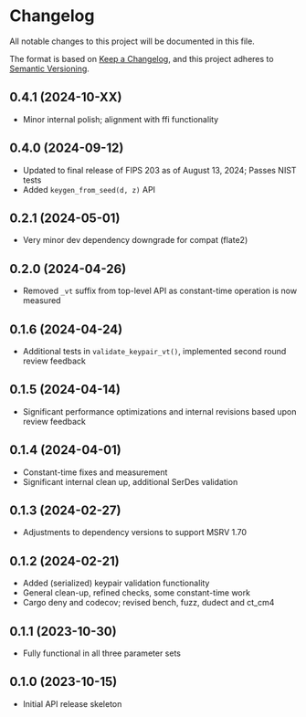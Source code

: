 # Changelog

All notable changes to this project will be documented in this file.

The format is based on [Keep a Changelog](https://keepachangelog.com/en/1.0.0/),
and this project adheres to [Semantic Versioning](https://semver.org/spec/v2.0.0.html).

## 0.4.1 (2024-10-XX)

- Minor internal polish; alignment with ffi functionality


## 0.4.0 (2024-09-12)

- Updated to final release of FIPS 203 as of August 13, 2024; Passes NIST tests
- Added `keygen_from_seed(d, z)` API

## 0.2.1 (2024-05-01)

- Very minor dev dependency downgrade for compat (flate2)

## 0.2.0 (2024-04-26)

- Removed `_vt` suffix from top-level API as constant-time operation is now measured

## 0.1.6 (2024-04-24)

- Additional tests in `validate_keypair_vt()`, implemented second round review feedback

## 0.1.5 (2024-04-14)

- Significant performance optimizations and internal revisions based upon review feedback

## 0.1.4 (2024-04-01)

- Constant-time fixes and measurement
- Significant internal clean up, additional SerDes validation

## 0.1.3 (2024-02-27)

- Adjustments to dependency versions to support MSRV 1.70

## 0.1.2 (2024-02-21)

- Added (serialized) keypair validation functionality
- General clean-up, refined checks, some constant-time work
- Cargo deny and codecov; revised bench, fuzz, dudect and ct_cm4

## 0.1.1 (2023-10-30)

- Fully functional in all three parameter sets

## 0.1.0 (2023-10-15)

- Initial API release skeleton
